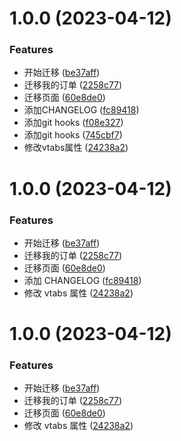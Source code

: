 # 1.0.0 (2023-04-12)


### Features

* 开始迁移 ([be37aff](https://github.com/zhikangfan/lingshiyouxuan_client/commit/be37aff23a116bfd8bb90b7327d6b86e3020ff24))
* 迁移我的订单 ([2258c77](https://github.com/zhikangfan/lingshiyouxuan_client/commit/2258c77f331d871daccdb4bda4a278a692e8bd82))
* 迁移页面 ([60e8de0](https://github.com/zhikangfan/lingshiyouxuan_client/commit/60e8de075f5356fd6f7b19531ec89675dd0625f3))
* 添加CHANGELOG ([fc89418](https://github.com/zhikangfan/lingshiyouxuan_client/commit/fc894184ab26535d2f5c959c18f3dce4ac72d82c))
* 添加git hooks ([f08e327](https://github.com/zhikangfan/lingshiyouxuan_client/commit/f08e327a3766fa63116db7a4e467b46e52143d33))
* 添加git hooks ([745cbf7](https://github.com/zhikangfan/lingshiyouxuan_client/commit/745cbf7fc4869841e1f042013ca0895fbcd50473))
* 修改vtabs属性 ([24238a2](https://github.com/zhikangfan/lingshiyouxuan_client/commit/24238a20cf9c764f909f5f1466ece340fe835b25))



# 1.0.0 (2023-04-12)

### Features

- 开始迁移 ([be37aff](https://github.com/zhikangfan/lingshiyouxuan_client/commit/be37aff23a116bfd8bb90b7327d6b86e3020ff24))
- 迁移我的订单 ([2258c77](https://github.com/zhikangfan/lingshiyouxuan_client/commit/2258c77f331d871daccdb4bda4a278a692e8bd82))
- 迁移页面 ([60e8de0](https://github.com/zhikangfan/lingshiyouxuan_client/commit/60e8de075f5356fd6f7b19531ec89675dd0625f3))
- 添加 CHANGELOG ([fc89418](https://github.com/zhikangfan/lingshiyouxuan_client/commit/fc894184ab26535d2f5c959c18f3dce4ac72d82c))
- 修改 vtabs 属性 ([24238a2](https://github.com/zhikangfan/lingshiyouxuan_client/commit/24238a20cf9c764f909f5f1466ece340fe835b25))

# 1.0.0 (2023-04-12)

### Features

- 开始迁移 ([be37aff](https://github.com/zhikangfan/lingshiyouxuan_client/commit/be37aff23a116bfd8bb90b7327d6b86e3020ff24))
- 迁移我的订单 ([2258c77](https://github.com/zhikangfan/lingshiyouxuan_client/commit/2258c77f331d871daccdb4bda4a278a692e8bd82))
- 迁移页面 ([60e8de0](https://github.com/zhikangfan/lingshiyouxuan_client/commit/60e8de075f5356fd6f7b19531ec89675dd0625f3))
- 修改 vtabs 属性 ([24238a2](https://github.com/zhikangfan/lingshiyouxuan_client/commit/24238a20cf9c764f909f5f1466ece340fe835b25))
